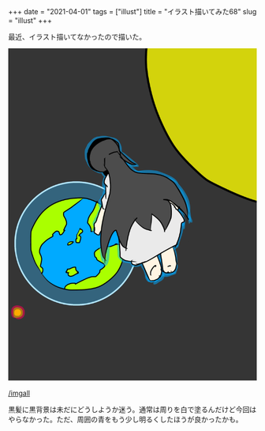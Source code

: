 +++
date = "2021-04-01"
tags = ["illust"]
title = "イラスト描いてみた68"
slug = "illust"
+++

最近、イラスト描いてなかったので描いた。

![](/img/yui_68.png)

[/imgall](/imgall)

黒髪に黒背景は未だにどうしようか迷う。通常は周りを白で塗るんだけど今回はやらなかった。ただ、周囲の青をもう少し明るくしたほうが良かったかも。
